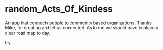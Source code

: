 # random_Acts_Of_Kindess
An app that connects people to community based organizations.
Thanks Mike, for creating and let us connected. 
As to me we should have to place a clear road map to day.


try
